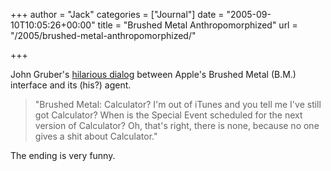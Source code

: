 +++
author = "Jack"
categories = ["Journal"]
date = "2005-09-10T10:05:26+00:00"
title = "Brushed Metal Anthropomorphized"
url = "/2005/brushed-metal-anthropomorphized/"

+++

John Gruber's [hilarious dialog][1] between Apple's Brushed Metal (B.M.) interface and its (his?) agent.

> 
> 
> "Brushed Metal: Calculator? I'm out of iTunes and you tell me I've still got Calculator? When is the Special Event scheduled for the next version of Calculator? Oh, that's right, there is none, because no one gives a shit about Calculator."
> 
> 

The ending is very funny.

 [1]: http://daringfireball.net/2005/09/anthropomorphized